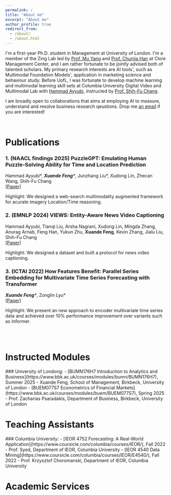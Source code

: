 ```yaml
---
permalink: /
title: "About me"
excerpt: "About me"
author_profile: true
redirect_from: 
  - /about/
  - /about.html
---
```



I'm a first-year Ph.D. student in Management at University of London. I'm a member of the Zing Lab led by [Prof. Mu Yang](https://www.bbk.ac.uk/our-staff/profile/9356136/mu-yang) and [Prof. Chunjia Han](https://www.bbk.ac.uk/our-staff/profile/9337799/chunjia-han) at Clore Management Center, and I am rather fortunate to be jointly advised both of talented scholars. My primary research interests are AI tools', such as Multimodal Foundation Models', application in marketing science and behaviour study. Before UofL, I was fortunate to develop machine learning and multimodal learning skill sets at Columbia University Digital Video and Multimodal Lab with [Hammad Ayyubi](https://hammad001.github.io), instructed by [Prof. Shih-Fu Chang](https://www.engineering.columbia.edu/faculty-staff/directory/dean-shih-fu-chang).

I am broadly open to collaborations that aims at employing AI to measure, understand and resolve business research qeustions. Drop me <a href="mailto:xf2219@columbia.edu">an email</a> if you are interested!

<!--My research spans several fields of machine learning, including representation learning and deep learning frameworks design (e.g. Transformers), as well as Monte Carlo methods. Despite such diversity, I'm chiefly fond of the **theory-grounded algorithms** with applications in computer vision and robotics. Specifically, my research aims at making algorithms more *efficient* \[[1](#Topographer),[5](#HRF),[7](#OMC)\] and *scalable* \[[4](#Toeplitz),
[6](#GKAT)], as well as designing *simple but effective* \[[2](#SMKD)\] learning algorithms as a *better alternative to traditional heuristics* \[[3](#TANDEM)\].

<!--If you are interested in my research and would like collaboration, please feel free to contact me via email! :) -->

<!--**I'm applying for Fall 2023 CS Ph.D. programs and looking for Spring & Summer 2023 research assistant positions. Feel free to reach out!**-->

<br/>


<h1 id="publications"> Publications</h1>

### <a name="Human-like Image Location/Time Reasoning"></a> 1. **(NAACL findings 2025)** **PuzzleGPT: Emulating Human Puzzle-Solving Ability for Time and Location Prediction**
Hammad Ayyubi\*, *<b>Xuande Feng</b>\**, Junzhang Liu\*, Xudong Lin, Zhecan Wang, Shih-Fu Chang
<br>\[[Paper](https://arxiv.org/pdf/2501.14210)\]


Highlight: We designed a web-search multimodality augmented framework for acurate imagery Location/Time reasoning.


### <a name="VIEW"></a> 2. **(EMNLP 2024)** **VIEWS: Entity-Aware News Video Captioning**
Hammad Ayyubi, Tianqi Liu, Arsha Nagrani, Xudong Lin, Mingda Zhang, Anurag Arnab, Feng Han, Yukun Zhu, <b>Xuande Feng</b>, Kevin Zhang, Jialu Liu, Shih-Fu Chang
<br>\[[Paper](https://arxiv.org/pdf/2501.14210)\]


Highlight: We designed a dataset and built a protocol for news video captioning.


### <a name="How Features Work"></a> 3. **(ICTAI 2022)** **How Features Benefit: Parallel Series Embedding for Multivariate Time Series Forecasting with Transformer**
*<b>Xuande Feng</b>\**, Zonglin Lyu\*
<br>\[[Paper](https://ieeexplore.ieee.org/abstract/document/10098079)\]

<!--<img align='center' src="https://github.com/HL-hanlin/HL-hanlin.github.io/blob/master/images/ICML2023_front_image.png?raw=true"  width="820px"/>-->

Highlight: We present an new approach to encoder multivariate time series data and achieved over 10% performance improvement over variants such as Informer.
<br><br>

<!--### <a name="SMKD"></a> 2. **(Preprint 2023)** **Supervised Masked Knowledge Distillation for Few-shot Transformers**
***Han Lin**\*, Guangxing Han\*, Jiawei Ma, Shiyuan Huang, Xudong Lin, Shih-Fu Chang*
<br>[Paper coming soon]\[[Code](https://github.com/HL-hanlin/SMKD)\]\[[Slides](https://www.dropbox.com/s/29n9gjgzbqjqqbk/SMKD.pdf?dl=0)\]

<img align='center' src="https://github.com/HL-hanlin/HL-hanlin.github.io/blob/master/images/SMKD3.png?raw=true"  width="820px"/>

Highlight: We propose a novel framework for few-shot Transformers which incorporates label information into self-distillation. Compared with previous self-supervised methods, we allow intra-class knowledge distillation on both class and patch tokens, and introduce the challenging task of masked patch tokens reconstruction across intra-class images. 
<br><br>

<!--### <a name="TANDEM"></a> 3. **(ICRA 2023)** [**Active Tactile Exploration for 3D Object Recognition**](https://arxiv.org/abs/2209.08772)
*Jingxi Xu\*, **Han Lin\***, Shuran Song, Matei Ciocarlie*
<br>\[[Paper](https://arxiv.org/abs/2209.08772)\]\[[Blog](https://jxu.ai/tandem3d/)\]\[[Video](https://www.youtube.com/watch?v=z_90xVf1-88)\]

<img align='center' src="https://github.com/HL-hanlin/HL-hanlin.github.io/blob/master/images/TANDEM.png?raw=true" height='340px' width="700px"/>

Highlight: We propose TANDEM3D, a co-training framework for exploration and decision making to 3D object recognition with tactile signals. TANDEM3D is based on a novel encoder that builds 3D object representation from contact positions and normals using PointNet++, and enables 6DOF movement.
<br><br>


<!--### <a name="Toeplitz"></a> 4. **(ICML 2022)** [**From block-Toeplitz matrices to differential equations on graphs: towards a general theory for scalable masked Transformers**](http://arxiv.org/abs/2107.07999)
*Krzysztof Choromanski\*, **Han Lin**\*, Haoxian Chen\*, Tianyi Zhang, Arijit Sehanobish, Valerii Likhosherstov, Jack Parker-Holder, Tamas Sarlos, Adrian Weller, Thomas Weingarten*
<br>\[[Paper](http://arxiv.org/abs/2107.07999)\]\[[Code](https://github.com/HL-hanlin/GKAT)\]\[[Poster](https://icml.cc/media/PosterPDFs/ICML%202022/f231f2107df69eab0a3862d50018a9b2_mzhGQSV.png)\]

<img align='center' src="https://github.com/HL-hanlin/HL-hanlin.github.io/blob/master/images/Toeplitz.png?raw=true" height='200px'  width="700px"/>

Highlight: We leverage many mathematical techniques ranging from spectral analysis through dynamic programming and random walks and proposed a comprehensive approach for incorporating various masking mechanisms into Transformers architectures in a scalable way, including efficient d-dimensional RPE-masking and graph-kernel masking.
<br><br>

<!--### <a name="HRF"></a> 5. **(ICLR 2022)** [**Hybrid Random Features**](https://arxiv.org/abs/2110.04367)
*Krzysztof Choromanski\*, **Han Lin**\*, Haoxian Chen\*, Yuanzhe Ma\*, Arijit Sehanobish\*, Deepali Jain, Michael S Ryoo, Jake Varley, Andy Zeng, Valerii Likhosherstov, Dmitry Kalashnikov, Vikas Sindhwani, Adrian Weller*
<br>\[[Paper](https://arxiv.org/abs/2110.04367)\]\[[Code](https://github.com/HL-hanlin/HRF_ICLR2022)\]\[[Video](https://iclr.cc/virtual/2022/poster/6410)\]\[[Slides](https://iclr.cc/media/iclr-2022/Slides/6410.pdf)\]

<img align='center' src="https://github.com/HL-hanlin/HL-hanlin.github.io/blob/master/images/HRF.png?raw=true" width="750px"/>

Highlight: We propose a new class of random feature methods for linearizing softmax and Gaussian kernels called hybrid random features (HRFs) equipted with strong theoretical guarantees - unbiased approximation and strictly smaller worst-case relative errors than its counterparts.
<br><br>

<!--### <a name="GKAT"></a> 6. **(Preprint 2021)** [**Graph Kernel Attention Transformers**](https://github.com/HL-hanlin/GKAT/blob/main/GKAT_16Jul2021.pdf)
*Krzysztof Choromanski\*, **Han Lin**\*, Haoxian Chen\*, Jack Parker-Holder*
<br>\[[Paper](https://github.com/HL-hanlin/GKAT/blob/main/GKAT_16Jul2021.pdf)\]\[[Code](https://github.com/HL-hanlin/GKAT)\]

<img align='center' src="https://github.com/HL-hanlin/HL-hanlin.github.io/blob/master/images/GKAT.png?raw=true"  width="750px"/>

Highlight: We introduce a new class of graph neural networks, called GKAT, by combining several concepts that were so far studied independently - graph kernels, attention-based networks with structural priors and more recently, efficient Transformers architectures applying small memory footprint implicit attention methods via low rank decomposition techniques.
<br><br>


<!--### <a name="OMC"></a> 7. **(NeurIPS 2020)** [**Demystifying Orthogonal Monte Carlo and Beyond**](https://arxiv.org/abs/2005.13590)
***Han Lin**\*, Haoxian Chen\*, Tianyi Zhang, Clement Laroche, Krzysztof Choromanski*
<br>\[[Paper](https://arxiv.org/abs/2005.13590)\]\[[Code](https://github.com/HL-hanlin/OMC)\]\[[Video](https://slideslive.com/38936089/demystifying-orthogonal-monte-carlo-and-beyond?ref=search-presentations-orthogonal+monte+carlo+and+be)\]
<img align='center' src="https://github.com/HL-hanlin/HL-hanlin.github.io/blob/master/images/OMC.png?raw=true"  width="700px"/>

<img align='center' src="https://github.com/HL-hanlin/HL-hanlin.github.io/blob/master/images/OMC2.png?raw=true"  width="700px"/>

Highlight: In this paper we shed new light on the theoretical principles behind Orthogonal Monte Carlo (OMC), applying theory of negatively dependent random variables to obtain several new concentration results. We also propose a novel extensions of the method leveraging number theory techniques and particle algorithms, called Near-Orthogonal Monte Carlo (NOMC).
<br><br>

\* Co-First Authors, Equal Contribution.\\
<!--Slideslive video recording and conference poster presenter for \[[5](https://iclr.cc/virtual/2022/poster/6410), [7](https://slideslive.com/38936089/demystifying-orthogonal-monte-carlo-and-beyond?ref=search-presentations-orthogonal+monte+carlo+and+be)\]. \\Github code maintainer for \[[2](https://github.com/HL-hanlin/SMKD), [4](https://github.com/HL-hanlin/GKAT), [5](https://github.com/HL-hanlin/HRF_ICLR2022), [7](https://github.com/HL-hanlin/OMC)\], contributor for \[[3](https://jxu.ai/tandem3d/)\].-->

<br />



<h1 id="teaching"> Instructed Modules</h1>
### University of Londong:
- [BUMN176H7 Introduction to Analytics and Business](https://www.bbk.ac.uk/courses/modules/bumn/BUMN176H7), Summer 2025
  - Xuande Feng, School of Management, Birkbeck, University of London 
- [BUEM077S7 Econometrics of Financial Markets](https://www.bbk.ac.uk/courses/modules/buem/BUEM077S7), Spring 2025
  - Prof. Zacharias Psaradakis, Department of Business, Birkbeck, University of London


<h1 id="teaching"> Teaching Assistants</h1>
### Columbia University:
- [IEOR 4752 Forecasting: A Real-World Application](https://www.coursicle.com/columbia/courses/IEOR/), Fall 2022
  - Prof. Syed, Department of IEOR, Columbia University
- [IEOR 4540 Data Mining](https://www.coursicle.com/columbia/courses/IEOR/E4540/), Fall 2022
  - Prof. Krzysztof Choromanski, Department of IEOR, Columbia University


<br />



<h1 id="services"> Academic Services</h1>


<!--%%- Conference Reviewer: ICML 2022, 2023; NeurIPS 2022-->
<!--%%- Conference Volunteer: RSS 2022-->


